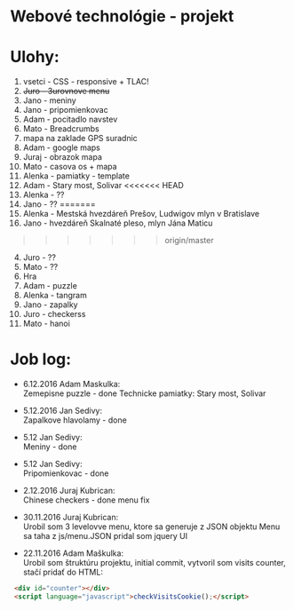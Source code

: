 # Webové technológie - projekt

Ulohy:
========
1. vsetci - CSS - responsive + TLAC!
2. ~~Juro - 3urovnove menu~~
3. Jano - meniny
4. Jano - pripomienkovac
5. Adam - pocitadlo navstev
6. Mato - Breadcrumbs
7. mapa na zaklade GPS suradnic
  1. Adam - google maps
  2. Juraj - obrazok mapa
8. Mato - casova os + mapa
9. Alenka - pamiatky - template
  1. Adam - Stary most, Solivar
<<<<<<< HEAD
  2. Alenka - ??
  3. Jano - ??
=======
  2. Alenka - Mestská hvezdáreň Prešov, Ludwigov mlyn v Bratislave
  3. Jano - hvezdáreň Skalnaté pleso, mlyn Jána Maticu
>>>>>>> origin/master
  4. Juro - ??
  5. Mato - ??
10. Hra
  1. Adam - puzzle
  2. Alenka - tangram
  3. Jano - zapalky
  4. Juro - checkerss
  5. Mato - hanoi



Job log:
========
* 6.12.2016 Adam Maskulka:<br>
Zemepisne puzzle - done
Technicke pamiatky: Stary most, Solivar

* 5.12.2016 Jan Sedivy:<br>
Zapalkove hlavolamy - done

* 5.12 Jan Sedivy:<br>
Meniny - done

* 5.12 Jan Sedivy:<br>
Pripomienkovac - done

* 2.12.2016 Juraj Kubrican:<br>
Chinese checkers - done
menu fix

* 30.11.2016 Juraj Kubrican:<br>
Urobil som 3 levelovve menu, ktore sa generuje z JSON objektu
Menu sa taha z js/menu.JSON
pridal som jquery UI


* 22.11.2016 Adam Maškulka:<br>
Urobil som štruktúru projektu, initial commit, vytvoril som visits counter, stačí pridať do HTML:
```html
 <div id="counter"></div>
 <script language="javascript">checkVisitsCookie();</script>
```
